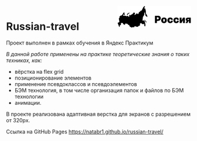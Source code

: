 <img src="./images/header-logo-black.svg" align="right" width="200px"/>

# Russian-travel

Проект выполнен в рамках обучения в Яндекс Практикум

*В данной работе применены на практике теоретические знания о таких техниках, как:*

* вёрстка на flex grid
* позиционирование элементов
* применение псевдоклассов и псевдоэлементов
* БЭМ технология, в том числе организация папок и файлов по БЭМ технологии
* анимации.

В проекте реализована адаптивная верстка для экранов с разрешением от 320px.

Ссылка на GitHub Pages https://natabr1.github.io/russian-travel/


